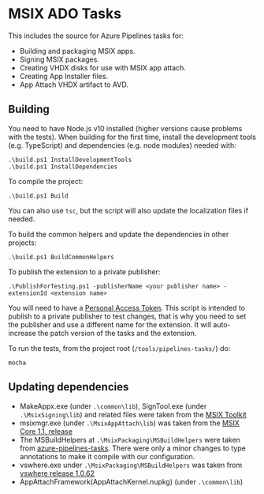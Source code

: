 # MSIX ADO Tasks

This includes the source for Azure Pipelines tasks for:
* Building and packaging MSIX apps.
* Signing MSIX packages.
* Creating VHDX disks for use with MSIX app attach.
* Creating App Installer files.
* App Attach VHDX artifact to AVD.

## Building

You need to have Node.js v10 installed (higher versions cause problems with the tests).
When building for the first time, install the development tools (e.g. TypeScript) and dependencies (e.g. node modules) needed with:
```
.\build.ps1 InstallDevelopmentTools
.\build.ps1 InstallDependencies
```

To compile the project:
```
.\build.ps1 Build
```
You can also use `tsc`, but the script will also update the localization files if needed.

To build the common helpers and update the dependencies in other projects:
```
.\build.ps1 BuildCommonHelpers
```

To publish the extension to a private publisher:
```
.\PublishForTesting.ps1 -publisherName <your publisher name> -extensionId <extension name>
```
You will need to have a [Personal Access Token](https://docs.microsoft.com/en-us/azure/devops/organizations/accounts/use-personal-access-tokens-to-authenticate).
This script is intended to publish to a private publisher to test changes, that is why
you need to set the publisher and use a different name for the extension.
It will auto-increase the patch version of the tasks and the extension.

To run the tests, from the project root (`/tools/pipelines-tasks/`) do:
```
mocha
```

## Updating dependencies

* MakeAppx.exe (under `.\common\lib`), SignTool.exe (under `.\MsixSigning\lib`) and related files were taken from the [MSIX Toolkit](https://github.com/microsoft/MSIX-Toolkit/tree/master/Redist.x86)
* msixmgr.exe (under `.\MsixAppAttach\lib`) was taken from the [MSIX Core 1.1. release](https://github.com/microsoft/msix-packaging/releases)
* The MSBuildHelpers at `.\MsixPackaging\MSBuildHelpers` were taken from [azure-pipelines-tasks](https://github.com/microsoft/azure-pipelines-tasks/tree/master/Tasks/Common/MSBuildHelpers). There were only a minor changes to type annotations to make it compile with our configuration.
* vswhere.exe under `.\MsixPackaging\MSBuildHelpers` was taken from [vswhere release 1.0.62](https://github.com/Microsoft/vswhere/releases/download/1.0.62/vswhere.exe)
* AppAttachFramework(AppAttachKernel.nupkg) (under `.\common\lib`)